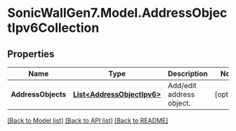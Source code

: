 # SonicWallGen7.Model.AddressObjectIpv6Collection

## Properties

Name | Type | Description | Notes
------------ | ------------- | ------------- | -------------
**AddressObjects** | [**List&lt;AddressObjectIpv6&gt;**](AddressObjectIpv6.md) | Add/edit address object. | [optional] 

[[Back to Model list]](../README.md#documentation-for-models) [[Back to API list]](../README.md#documentation-for-api-endpoints) [[Back to README]](../README.md)

